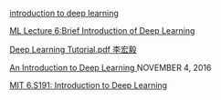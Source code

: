 

[introduction to deep learning](https://www.youtube.com/watch?v=0jCr2ioGNG0)

[ML Lecture 6:Brief Introduction of Deep Learning](https://www.youtube.com/watch?v=Dr-WRlEFefw)

[Deep Learning Tutorial.pdf 李宏毅](http://speech.ee.ntu.edu.tw/~tlkagk/slide/Deep%20Learning%20Tutorial%20Complete%20(v3))

[An Introduction to Deep Learning ](https://blog.algorithmia.com/introduction-to-deep-learning-2016/) NOVEMBER 4, 2016

[MIT 6.S191: Introduction to Deep Learning](http://introtodeeplearning.com/)
